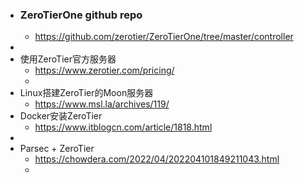 - ### ZeroTierOne github repo
	- https://github.com/zerotier/ZeroTierOne/tree/master/controller
-
- 使用ZeroTier官方服务器
	- https://www.zerotier.com/pricing/
	-
- Linux搭建ZeroTier的Moon服务器
	- https://www.msl.la/archives/119/
- Docker安装ZeroTier
	- https://www.itblogcn.com/article/1818.html
-
- Parsec + ZeroTier
	- https://chowdera.com/2022/04/202204101849211043.html
	-